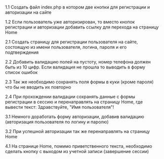 1.1 Создать файл index.php в котором две кнопки для регистрации и авторизации на сайте

1.2 Если пользователь уже авторизирован, то вместо кнопок регистрации и авторизации добавить ссылку для перехода на страницу Home

2.1 Создать страницу для регистрации пользователя на сайте, состоящую из имени пользователя, логина, пароля и его подтверждения

2.2 Добавить валидацию полей на пустоту, номер телефона должен быть из 10 цифр. Если валидация не прошла то выводить в форму список ошибок

2.3 Так же необходимо сохранять поля формы в куки (кроме пароля) что бы не вводить их повторно

2.4 При прохождении валидации сохранять данные с формы регистрации в сессию и перенаправлять на страницу Home, где вывести текст: Здравствуйте, "Имя пользователя"!

3.1 Немного доработать форму авторизации, добавив валидацию (авторизация пользователя по логину и паролю)

3.2 При успешной авторизации так же перенаправлять на страницу Home

4.1 На странице Home, помимо приветственного текста, необходимо сделать кнопку с выходом из учетной записи (завершение сессии)
